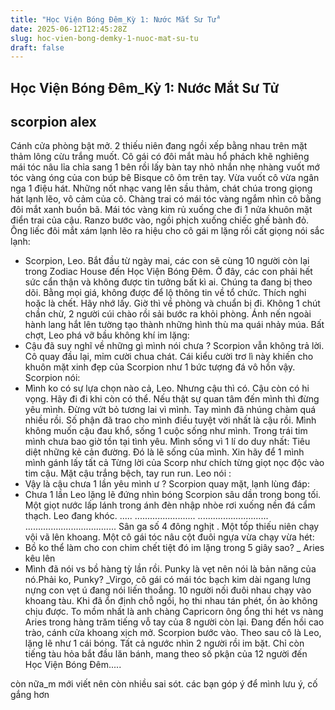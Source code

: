 ```yaml
---
title: "Học Viện Bóng Đêm_Kỳ 1: Nước Mắt Sư Tử"
date: 2025-06-12T12:45:28Z
slug: hoc-vien-bong-demky-1-nuoc-mat-su-tu
draft: false
---
```


## Học Viện Bóng Đêm_Kỳ 1: Nước Mắt Sư Tử

## scorpion alex

Cánh cửa phòng bật mở. 2 thiếu niên đang ngồi xếp bằng nhau trên mặt thảm lông cừu trắng muốt. Cô gái có đôi mắt màu hổ phách khẽ nghiêng mái tóc nâu lỉa chỉa sang 1 bên rồi lấy bàn tay nhỏ nhắn nhẹ nhàng vuốt mớ tóc vàng óng của con búp bê Bisque cô ôm trên tay. Vừa vuốt cô vừa ngân nga 1 điệu hát. Những nốt nhạc vang lên sầu thảm, chát chúa trong giọng hát lạnh lẽo, vô cảm của cô. Chàng trai có mái tóc vàng ngắm nhìn cô bằng đôi mắt xanh buồn bã. Mái tóc vàng kim rủ xuống che đi 1 nửa khuôn mặt điển trai của cậu. Ranzo bước vào, ngồi phịch xuống chiếc ghế bành đỏ. Ông liếc đôi mắt xám lạnh lẽo ra hiệu cho cô gái m lặng rồi cất giọng nói sắc lạnh:
- Scorpion, Leo. Bắt đầu từ ngày mai, các con sẽ cùng 10 người còn lại trong Zodiac House đến Học Viện Bóng Đêm. Ở đây, các con phải hết sức cẩn thận và không được tin tưởng bất kì ai. Chúng ta đang bị theo dõi. Bằng mọi giá, không được để lộ thông tin về tổ chức. Thích nghi hoặc là chết. Hãy nhớ lấy. Giờ thì về phòng và chuẩn bị đi.
Không 1 chút chần chừ, 2 người cúi chào rồi sải bước ra khỏi phòng. Ánh nến ngoài hành lang hắt lên tường tạo thành những hình thù ma quái nhảy múa. Bất chợt, Leo phá vỡ bầu không khí im lặng:
- Cậu đã suy nghĩ về những gì mình nói chưa ?
Scorpion vẫn không trả lời. Cô quay đầu lại, mỉm cười chua chát. Cái kiểu cười trơ lì này khiến cho khuôn mặt xinh đẹp của Scorpion như 1 bức tượng đá vô hồn vậy. Scorpion nói:
- Mình ko có sự lựa chọn nào cả, Leo. Nhưng cậu thì có. Cậu còn có hi vọng. Hãy đi đi khi còn có thể. Nếu thật sự quan tâm đến mình thì đừng yêu mình. Đừng vứt bỏ tương lai vì mình. Tay mình đã nhúng chàm quá nhiều rồi. Số phận đã trao cho mình điều tuyệt vời nhất là cậu rồi. Mình không muốn cậu đau khổ, sống 1 cuộc sống như mình. Trong trái tim mình chưa bao giờ tồn tại tình yêu. Mình sống vì 1 lí do duy nhất: Tiêu diệt những kẻ cản đường. Đó là lẽ sống của mình. Xin hãy để 1 mình mình gánh lấy tất cả 
Từng lời của Scorp như chích từng giọt nọc độc vào tim cậu. Mặt cậu trắng bệch, tay run run. Leo nói :
- Vậy là cậu chưa 1 lần yêu mình ư ?
Scorpion quay mặt, lạnh lùng đáp:
- Chưa 1 lần
Leo lặng lẽ đứng nhìn bóng Scorpion sâu dần trong bong tối. Một giọt nước lấp lánh trong ánh đèn nhập nhòe rơi xuống nền đá cẩm thạch. Leo đang khóc.
.....
........................
............................
....................................
Sân ga số 4 đông nghịt . Một tốp thiếu niên chạy vội vã lên khoang. Một cô gái tóc nâu cột đuôi ngựa vừa chạy vừa hét:
- Bồ ko thể làm cho con chim chết tiệt đó im lặng trong 5 giây sao? _ Aries  kêu lên
- Mình đã nói vs bồ hàng tỳ lần rồi. Punky là vẹt nên nói là bản năng của nó.Phải ko, Punky? _Virgo, cô gái có mái tóc bạch kim dài ngang lưng nựng con vẹt ú đang nói liến thoắng.
10 người nối đuôi nhau chạy vào khoang tàu. Khi đã ổn định chỗ ngồi, họ thi nhau tán phét, ồn ào không chịu được. To mồm nhất là anh chàng Capricorn ông ổng thi hét vs nàng Aries trong hàng trăm tiếng vỗ tay của 8 người còn lại. Đang đến hồi cao trào, cánh cửa khoang xịch mở. Scorpion bước vào. Theo sau cô là Leo, lặng lẽ như 1 cái bóng. Tất cả ngước nhìn 2 người rồi im bặt. Chỉ còn tiếng tàu hỏa bắt đầu lăn bánh, mang theo số pkận của 12 người đến Học Viện Bóng Đêm.....
 
 
còn nữa_m mới viết nên còn nhiều sai sót. các bạn góp ý để mình lưu ý, cố gắng hơn